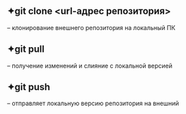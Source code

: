 ## ✦git clone <url-адрес репозитория>   
– клонирование внешнего репозитория на  локальный ПК
## ✦git pull   
– получение изменений и слияние с локальной версией
## ✦git push   
– отправляет локальную версию репозитория на внешний
